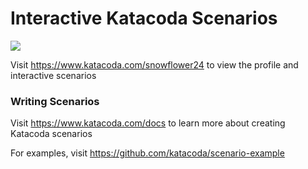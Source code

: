 # Interactive Katacoda Scenarios

[![](http://shields.katacoda.com/katacoda/snowflower24/count.svg)](https://www.katacoda.com/snowflower24 "Get your profile on Katacoda.com")

Visit https://www.katacoda.com/snowflower24 to view the profile and interactive scenarios

### Writing Scenarios
Visit https://www.katacoda.com/docs to learn more about creating Katacoda scenarios

For examples, visit https://github.com/katacoda/scenario-example
